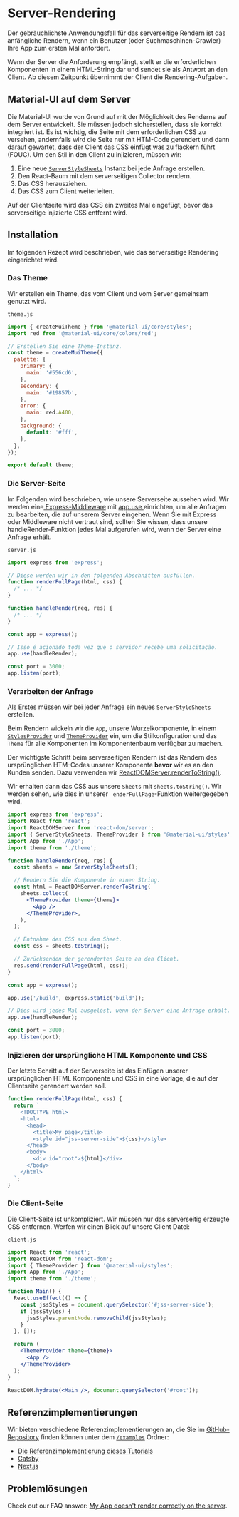 # Server-Rendering

<p class="description">Der gebräuchlichste Anwendungsfall für das serverseitige Rendern ist das anfängliche Rendern, wenn ein Benutzer (oder Suchmaschinen-Crawler) Ihre App zum ersten Mal anfordert.</p>

Wenn der Server die Anforderung empfängt, stellt er die erforderlichen Komponenten in einem HTML-String dar und sendet sie als Antwort an den Client. Ab diesem Zeitpunkt übernimmt der Client die Rendering-Aufgaben.

## Material-UI auf dem Server

Die Material-UI wurde von Grund auf mit der Möglichkeit des Renderns auf dem Server entwickelt. Sie müssen jedoch sicherstellen, dass sie korrekt integriert ist. Es ist wichtig, die Seite mit dem erforderlichen CSS zu versehen, andernfalls wird die Seite nur mit HTM-Code gerendert und dann darauf gewartet, dass der Client das CSS einfügt was zu flackern führt (FOUC). Um den Stil in den Client zu injizieren, müssen wir:

1. Eine neue [`ServerStyleSheets`](/styles/api/#serverstylesheets) Instanz bei jede Anfrage erstellen.
2. Den React-Baum mit dem serverseitigen Collector rendern.
3. Das CSS herausziehen.
4. Das CSS zum Client weiterleiten.

Auf der Clientseite wird das CSS ein zweites Mal eingefügt, bevor das serverseitige injizierte CSS entfernt wird.

## Installation

Im folgenden Rezept wird beschrieben, wie das serverseitige Rendering eingerichtet wird.

### Das Theme

Wir erstellen ein Theme, das vom Client und vom Server gemeinsam genutzt wird.

`theme.js`

```js
import { createMuiTheme } from '@material-ui/core/styles';
import red from '@material-ui/core/colors/red';

// Erstellen Sie eine Theme-Instanz.
const theme = createMuiTheme({
  palette: {
    primary: {
      main: '#556cd6',
    },
    secondary: {
      main: '#19857b',
    },
    error: {
      main: red.A400,
    },
    background: {
      default: '#fff',
    },
  },
});

export default theme;
```

### Die Server-Seite

Im Folgenden wird beschrieben, wie unsere Serverseite aussehen wird. Wir werden eine[ Express-Middleware](http://expressjs.com/en/guide/using-middleware.html) mit [ app.use ](http://expressjs.com/en/api.html) einrichten, um alle Anfragen zu bearbeiten, die auf unserem Server eingehen. Wenn Sie mit Express oder Middleware nicht vertraut sind, sollten Sie wissen, dass unsere handleRender-Funktion jedes Mal aufgerufen wird, wenn der Server eine Anfrage erhält.

`server.js`

```js
import express from 'express';

// Diese werden wir in den folgenden Abschnitten ausfüllen.
function renderFullPage(html, css) {
  /* ... */
}

function handleRender(req, res) {
  /* ... */
}

const app = express();

// Isso é acionado toda vez que o servidor recebe uma solicitação.
app.use(handleRender);

const port = 3000;
app.listen(port);
```

### Verarbeiten der Anfrage

Als Erstes müssen wir bei jeder Anfrage ein neues `ServerStyleSheets` erstellen.

Beim Rendern wickeln wir die `App`, unsere Wurzelkomponente, in einem [`StylesProvider`](/styles/api/#stylesprovider) und [`ThemeProvider`](/styles/api/#themeprovider) ein, um die Stilkonfiguration und das `Theme` für alle Komponenten im Komponentenbaum verfügbar zu machen.

Der wichtigste Schritt beim serverseitigen Rendern ist das Rendern des ursprünglichen HTM-Codes unserer Komponente **bevor** wir es an den Kunden senden. Dazu verwenden wir [ReactDOMServer.renderToString()](https://reactjs.org/docs/react-dom-server.html).

Wir erhalten dann das CSS aus unsere `Sheets` mit `sheets.toString()`. Wir werden sehen, wie dies in unserer ` enderFullPage`-Funktion weitergegeben wird.

```jsx
import express from 'express';
import React from 'react';
import ReactDOMServer from 'react-dom/server';
import { ServerStyleSheets, ThemeProvider } from '@material-ui/styles';
import App from './App';
import theme from './theme';

function handleRender(req, res) {
  const sheets = new ServerStyleSheets();

  // Rendern Sie die Komponente in einen String.
  const html = ReactDOMServer.renderToString(
    sheets.collect(
      <ThemeProvider theme={theme}>
        <App />
      </ThemeProvider>,
    ),
  );

  // Entnahme des CSS aus dem Sheet.
  const css = sheets.toString();

  // Zurücksenden der gerenderten Seite an den Client.
  res.send(renderFullPage(html, css));
}

const app = express();

app.use('/build', express.static('build'));

// Dies wird jedes Mal ausgelöst, wenn der Server eine Anfrage erhält.
app.use(handleRender);

const port = 3000;
app.listen(port);
```

### Injizieren der ursprüngliche HTML Komponente und CSS

Der letzte Schritt auf der Serverseite ist das Einfügen unserer ursprünglichen HTML Komponente und CSS in eine Vorlage, die auf der Clientseite gerendert werden soll.

```js
function renderFullPage(html, css) {
  return `
    <!DOCTYPE html>
    <html>
      <head>
        <title>My page</title>
        <style id="jss-server-side">${css}</style>
      </head>
      <body>
        <div id="root">${html}</div>
      </body>
    </html>
  `;
}
```

### Die Client-Seite

Die Client-Seite ist unkompliziert. Wir müssen nur das serverseitig erzeugte CSS entfernen. Werfen wir einen Blick auf unsere Client Datei:

`client.js`

```jsx
import React from 'react';
import ReactDOM from 'react-dom';
import { ThemeProvider } from '@material-ui/styles';
import App from './App';
import theme from './theme';

function Main() {
  React.useEffect(() => {
    const jssStyles = document.querySelector('#jss-server-side');
    if (jssStyles) {
      jssStyles.parentNode.removeChild(jssStyles);
    }
  }, []);

  return (
    <ThemeProvider theme={theme}>
      <App />
    </ThemeProvider>
  );
}

ReactDOM.hydrate(<Main />, document.querySelector('#root'));
```

## Referenzimplementierungen

Wir bieten verschiedene Referenzimplementierungen an, die Sie im [GitHub-Repository](https://github.com/mui-org/material-ui) finden können unter dem [`/examples`](https://github.com/mui-org/material-ui/tree/master/examples) Ordner:

- [Die Referenzimplementierung dieses Tutorials](https://github.com/mui-org/material-ui/tree/master/examples/ssr)
- [Gatsby](https://github.com/mui-org/material-ui/tree/master/examples/gatsby)
- [Next.js](https://github.com/mui-org/material-ui/tree/master/examples/nextjs)

## Problemlösungen

Check out our FAQ answer: [My App doesn't render correctly on the server](/getting-started/faq/#my-app-doesnt-render-correctly-on-the-server).